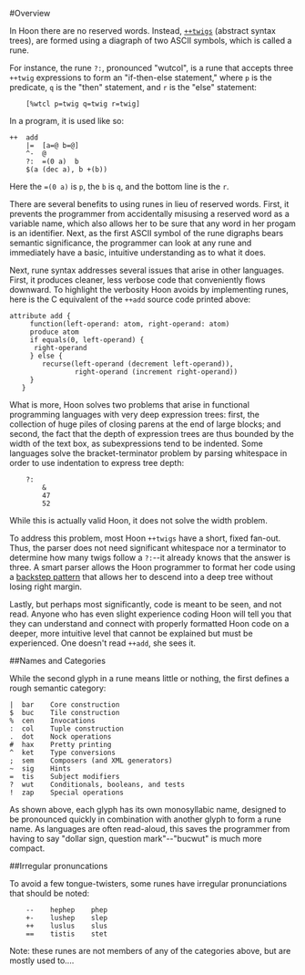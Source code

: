#Overview

In Hoon there are no reserved words. Instead, [`++twigs`]() (abstract syntax trees), are formed using a diagraph of two ASCII symbols, which is called a rune. 

For instance, the rune `?:`, pronounced "wutcol", is a rune that accepts three `++twig` expressions to form an "if-then-else statement," where `p` is the predicate, `q` is the "then" statement, and `r` is the "else" statement:

        [%wtcl p=twig q=twig r=twig] 

In a program, it is used like so:

    ++  add
        |=  [a=@ b=@]
        ^-  @
        ?:  =(0 a)  b
        $(a (dec a), b +(b))          

Here the `=(0 a)` is `p`, the `b` is `q`, and the bottom line is the `r`.

There are several benefits to using runes in lieu of reserved words. First, it prevents the programmer from accidentally misusing a reserved word as a variable name, which also allows her to be sure that any word in her progam is an identifier. Next, as the first ASCII symbol of the rune digraphs bears semantic significance, the programmer can look at any rune and immediately have a basic, intuitive understanding as to what it does.

Next, rune syntax addresses several issues that arise in other languages. First, it produces cleaner, less verbose code that conveniently flows downward. To highlight the verbosity Hoon avoids by implementing runes, here is the C equivalent of the `++add` source code printed above:

    attribute add {
         function(left-operand: atom, right-operand: atom)
         produce atom
         if equals(0, left-operand) {
          right-operand
         } else {
            recurse(left-operand (decrement left-operand)), 
                    right-operand (increment right-operand))
         }
       } 

What is more, Hoon solves two problems that arise in functional programming languages with very deep expression trees: first, the collection of huge piles of closing parens at the end of large blocks; and second, the fact that the depth of expression trees are thus bounded by the width of the text box, as subexpressions tend to be indented. Some languages solve the bracket-terminator problem by parsing whitespace in order to use indentation to express tree depth:

        ?:
            &
            47
            52

While this is actually valid Hoon, it does not solve the width problem.

To address this problem, most Hoon `++twigs` have a short, fixed fan-out. Thus, the parser does not need significant whitespace nor a terminator to determine how many twigs follow a `?:`--it already knows that the answer is three. A smart parser allows the Hoon programmer to format her code using a [backstep pattern]() that allows her to descend into a deep tree without losing right margin.

Lastly, but perhaps most significantly, code is meant to be seen, and not read. Anyone who has even slight experience coding Hoon will tell you that they can understand and connect with properly formatted Hoon code on a deeper, more intuitive level that cannot be explained but must be experienced. One doesn't read `++add`, she sees it.

##Names and Categories

While the second glyph in a rune means little or nothing, the first defines a rough semantic category:

    |  bar    Core construction
    $  buc    Tile construction
    %  cen    Invocations
    :  col    Tuple construction
    .  dot    Nock operations
    #  hax    Pretty printing
    ^  ket    Type conversions
    ;  sem    Composers (and XML generators)
    ~  sig    Hints
    =  tis    Subject modifiers
    ?  wut    Conditionals, booleans, and tests
    !  zap    Special operations

As shown above, each glyph has its own monosyllabic name, designed to be pronounced quickly in combination with another glyph to form a rune name. As languages are often read-aloud, this saves the programmer from having to say "dollar sign, question mark"--"bucwut" is much more compact.

##Irregular pronuncations

To avoid a few tongue-twisters, some runes have irregular pronunciations that should be noted:

        --    hephep    phep    
        +-    lushep    slep
        ++    luslus    slus
        ==    tistis    stet

Note: these runes are not members of any of the categories above, but are mostly used to.... 
